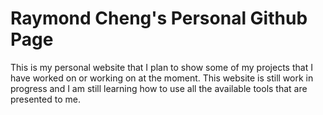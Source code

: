 # Raymond Cheng's Personal Github Page
This is my personal website that I plan to show some of my projects that I have worked on or working on at the moment. This website is still work in progress and I am still learning how to use all the available tools that are presented to me.
